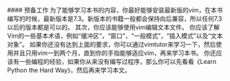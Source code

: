 #### 预备工作
     为了能够学习本书的内容，你最好能够安装最新版的vim，在本书编写的时候，最新版本是7.3。新版本的书籍一般都会保持向后兼容，所以任何7.3以后的版本都是可以的。
    其次，你应该能够使用vim编辑文本文件。
    你应该了解Vim的一些基本术语，例如“缓冲区”，“窗口”，“一般模式”，“插入模式”以及“文本对象”。
    如果你还没有达到上面的要求，你可以通过vimtutor来学习一下，然后使用并且只用vim一到两个月，直到你的手指能够适应vim，再来学习本书。
    你还应该有一些编程的经验，如果你从来没有编写过程序，那么你可以先看看《Learn Python the Hard Way》，然后再来学习本文。